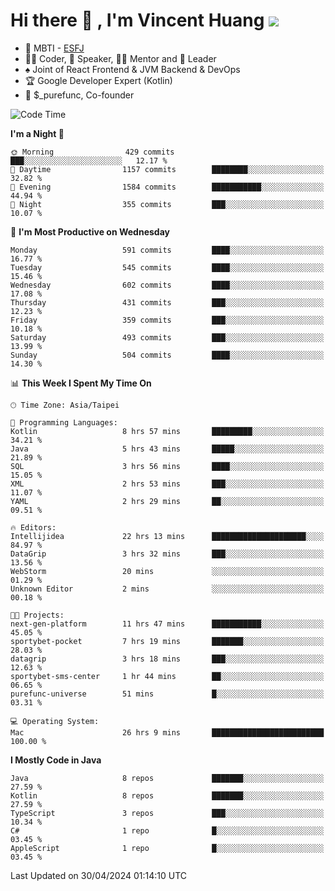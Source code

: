 # Hi there 👋 , I'm Vincent Huang ![](https://komarev.com/ghpvc/?username=Jian-Min-Huang)
- 👀 MBTI - [ESFJ](https://www.16personalities.com/esfj-personality)
- 👨‍💻 Coder, 🎤 Speaker, 👨‍🏫 Mentor and 🚀 Leader
- ♠️ Joint of React Frontend & JVM Backend & DevOps
- 🏆 Google Developer Expert (Kotlin)
- 💼 $_purefunc, Co-founder

<!--START_SECTION:waka-->
![Code Time](http://img.shields.io/badge/Code%20Time-3%2C666%20hrs%2051%20mins-blue)

**I'm a Night 🦉** 

```text
🌞 Morning                429 commits         ███░░░░░░░░░░░░░░░░░░░░░░   12.17 % 
🌆 Daytime                1157 commits        ████████░░░░░░░░░░░░░░░░░   32.82 % 
🌃 Evening                1584 commits        ███████████░░░░░░░░░░░░░░   44.94 % 
🌙 Night                  355 commits         ███░░░░░░░░░░░░░░░░░░░░░░   10.07 % 
```
📅 **I'm Most Productive on Wednesday** 

```text
Monday                   591 commits         ████░░░░░░░░░░░░░░░░░░░░░   16.77 % 
Tuesday                  545 commits         ████░░░░░░░░░░░░░░░░░░░░░   15.46 % 
Wednesday                602 commits         ████░░░░░░░░░░░░░░░░░░░░░   17.08 % 
Thursday                 431 commits         ███░░░░░░░░░░░░░░░░░░░░░░   12.23 % 
Friday                   359 commits         ███░░░░░░░░░░░░░░░░░░░░░░   10.18 % 
Saturday                 493 commits         ███░░░░░░░░░░░░░░░░░░░░░░   13.99 % 
Sunday                   504 commits         ████░░░░░░░░░░░░░░░░░░░░░   14.30 % 
```


📊 **This Week I Spent My Time On** 

```text
🕑︎ Time Zone: Asia/Taipei

💬 Programming Languages: 
Kotlin                   8 hrs 57 mins       █████████░░░░░░░░░░░░░░░░   34.21 % 
Java                     5 hrs 43 mins       █████░░░░░░░░░░░░░░░░░░░░   21.89 % 
SQL                      3 hrs 56 mins       ████░░░░░░░░░░░░░░░░░░░░░   15.05 % 
XML                      2 hrs 53 mins       ███░░░░░░░░░░░░░░░░░░░░░░   11.07 % 
YAML                     2 hrs 29 mins       ██░░░░░░░░░░░░░░░░░░░░░░░   09.51 % 

🔥 Editors: 
Intellijidea             22 hrs 13 mins      █████████████████████░░░░   84.97 % 
DataGrip                 3 hrs 32 mins       ███░░░░░░░░░░░░░░░░░░░░░░   13.56 % 
WebStorm                 20 mins             ░░░░░░░░░░░░░░░░░░░░░░░░░   01.29 % 
Unknown Editor           2 mins              ░░░░░░░░░░░░░░░░░░░░░░░░░   00.18 % 

🐱‍💻 Projects: 
next-gen-platform        11 hrs 47 mins      ███████████░░░░░░░░░░░░░░   45.05 % 
sportybet-pocket         7 hrs 19 mins       ███████░░░░░░░░░░░░░░░░░░   28.03 % 
datagrip                 3 hrs 18 mins       ███░░░░░░░░░░░░░░░░░░░░░░   12.63 % 
sportybet-sms-center     1 hr 44 mins        ██░░░░░░░░░░░░░░░░░░░░░░░   06.65 % 
purefunc-universe        51 mins             █░░░░░░░░░░░░░░░░░░░░░░░░   03.31 % 

💻 Operating System: 
Mac                      26 hrs 9 mins       █████████████████████████   100.00 % 
```

**I Mostly Code in Java** 

```text
Java                     8 repos             ███████░░░░░░░░░░░░░░░░░░   27.59 % 
Kotlin                   8 repos             ███████░░░░░░░░░░░░░░░░░░   27.59 % 
TypeScript               3 repos             ███░░░░░░░░░░░░░░░░░░░░░░   10.34 % 
C#                       1 repo              █░░░░░░░░░░░░░░░░░░░░░░░░   03.45 % 
AppleScript              1 repo              █░░░░░░░░░░░░░░░░░░░░░░░░   03.45 % 
```




 Last Updated on 30/04/2024 01:14:10 UTC
<!--END_SECTION:waka-->
